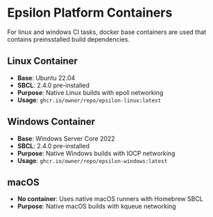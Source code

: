 # Epsilon Platform Containers

For linux and windows CI tasks, docker base containers are used that contains preinsstalled build dependencies.

## Linux Container
- **Base**: Ubuntu 22.04
- **SBCL**: 2.4.0 pre-installed
- **Purpose**: Native Linux builds with epoll networking
- **Usage**: `ghcr.io/owner/repo/epsilon-linux:latest`

## Windows Container  
- **Base**: Windows Server Core 2022
- **SBCL**: 2.4.0 pre-installed
- **Purpose**: Native Windows builds with IOCP networking
- **Usage**: `ghcr.io/owner/repo/epsilon-windows:latest`

## macOS
- **No container**: Uses native macOS runners with Homebrew SBCL
- **Purpose**: Native macOS builds with kqueue networking
